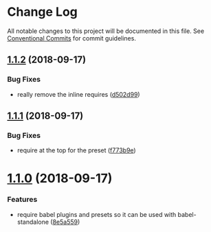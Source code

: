 # Change Log

All notable changes to this project will be documented in this file.
See [Conventional Commits](https://conventionalcommits.org) for commit guidelines.

<a name="1.1.2"></a>
## [1.1.2](https://github.com/react-bootstrap/configs/compare/@react-bootstrap/babel-preset@1.1.1...@react-bootstrap/babel-preset@1.1.2) (2018-09-17)


### Bug Fixes

* really remove the inline requires ([d502d99](https://github.com/react-bootstrap/configs/commit/d502d99))





<a name="1.1.1"></a>
## [1.1.1](https://github.com/react-bootstrap/configs/compare/@react-bootstrap/babel-preset@1.1.0...@react-bootstrap/babel-preset@1.1.1) (2018-09-17)


### Bug Fixes

* require at the top for the preset ([f773b9e](https://github.com/react-bootstrap/configs/commit/f773b9e))





<a name="1.1.0"></a>
# [1.1.0](https://github.com/react-bootstrap/configs/compare/@react-bootstrap/babel-preset@1.0.0...@react-bootstrap/babel-preset@1.1.0) (2018-09-17)


### Features

* require babel plugins and presets so it can be used with babel-standalone ([8e5a559](https://github.com/react-bootstrap/configs/commit/8e5a559))
